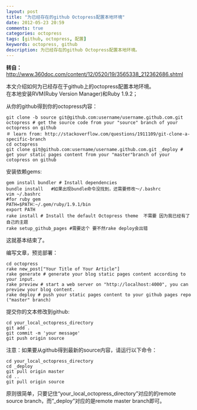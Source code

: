 ```yaml
---
layout: post
title: "为已经存在的github Octopress配置本地环境"
date: 2012-05-23 20:59
comments: true
categories: octopress
tags: [github, octopress, 配置]
keywords: octopress, github
description: 为已经存在的github Octopress配置本地环境。
---
```



**转自：**  
http://www.360doc.com/content/12/0520/19/3565338_212362686.shtml  

本文介绍如何为已经存在于github上的octopress配置本地环境。  
在本地安装RVM(Ruby Version Manager)和Ruby 1.9.2；  

从你的github得到你的octopress内容：  	

	git clone -b source git@github.com:username/username.github.com.git octopress # get the source code from your "source" branch of your octopress on github
	＃ learn from: http://stackoverflow.com/questions/1911109/git-clone-a-specific-branch
	cd octopress
	git clone git@github.com:username/username.github.com.git _deploy # get your static pages content from your "master"branch of your cotopress on github

<!--more-->
安装依赖gems: 
	
	gem install bundler # Install dependencies   
	bundle install   #如果出现bundle命令没找到，还需要修改～/.bashrc
	vim ~/.bashrc
	#for ruby gem
	PATH=$PATH:~/.gem/ruby/1.9.1/bin
	export PATH
	rake install # Install the default Octopress theme  不需要 因为我已经有了自己的主题   
	rake setup_github_pages #需要这个 要不然rake deploy会出错   
    
这就基本结束了。



编写文章，预览部署：  

	cd octopress
	rake new_post["Your Title of Your Article"]
	rake generate # generate your blog static pages content according to your input. 
	rake preview # start a web server on "http://localhost:4000", you can preview your blog content.
	rake deploy # push your static pages content to your github pages repo ("master" branch)

提交你的文本修改到github:   	

	cd your_local_octopress_directory
	git add .
	git commit -m 'your message'
	git push origin source

注意：如果要从github得到最新的source内容，请运行以下命令：   

	cd your_local_octopress_directory
	cd _deploy
	git pull origin master
	cd ..
	git pull origin source

原则很简单，只要记住“your_local_octopress_directory”对应的的remote source branch，而”_deploy”对应的是remote master branch即可。
